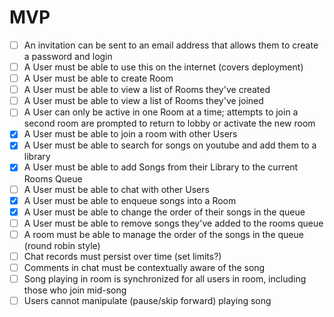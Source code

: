 # MVP

- [ ] An invitation can be sent to an email address that allows them to create a password and login
- [ ] A User must be able to use this on the internet (covers deployment)
- [ ] A User must be able to create Room
- [ ] A User must be able to view a list of Rooms they've created
- [ ] A User must be able to view a list of Rooms they've joined
- [ ] A User can only be active in one Room at a time; attempts to join a second room are prompted to return to lobby or activate the new room
- [x] A User must be able to join a room with other Users
- [x] A User must be able to search for songs on youtube and add them to a library
- [x] A User must be able to add Songs from their Library to the current Rooms Queue
- [ ] A User must be able to chat with other Users
- [x] A User must be able to enqueue songs into a Room
- [x] A User must be able to change the order of their songs in the queue
- [ ] A User must be able to remove songs they've added to the rooms queue
- [ ] A room must be able to manage the order of the songs in the queue (round robin style)
- [ ] Chat records must persist over time (set limits?)
- [ ] Comments in chat must be contextually aware of the song
- [ ] Song playing in room is synchronized for all users in room, including those who join mid-song
- [ ] Users cannot manipulate (pause/skip forward) playing song

